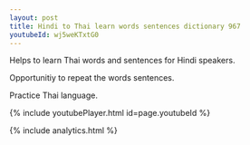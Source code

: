 ```yaml
---
layout: post
title: Hindi to Thai learn words sentences dictionary 967 
youtubeId: wj5weKTxtG0
---
```

 
 
Helps to learn Thai words and sentences for Hindi speakers.

Opportunitiy to repeat the words sentences. 

Practice Thai language. 
 
{% include youtubePlayer.html id=page.youtubeId %}
 
 
{% include analytics.html %}